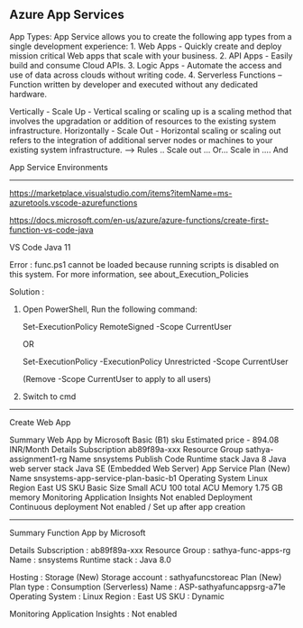 ## Azure App Services

App Types:
	App Service allows you to create the following app types from a single development experience:
	1.	Web Apps - Quickly create and deploy mission critical Web apps that scale with your business.
	2.	API Apps - Easily build and consume Cloud APIs.
	3.	Logic Apps - Automate the access and use of data across clouds without writing code.
	4.	Serverless Functions – Function written by developer and executed without any dedicated hardware.


 Vertically - Scale Up
    - Vertical scaling or scaling up is a scaling method that involves the upgradation or addition of resources to the existing system infrastructure.
 Horizontally - Scale Out 
    - Horizontal scaling or scaling out refers to the integration of additional server nodes or machines to your existing system infrastructure. 
	--> Rules .. Scale out ... Or...
  				 Scale in .... And


App Service Environments


------------------------------------------------------

https://marketplace.visualstudio.com/items?itemName=ms-azuretools.vscode-azurefunctions

https://docs.microsoft.com/en-us/azure/azure-functions/create-first-function-vs-code-java

VS Code
Java 11

Error : func.ps1 cannot be loaded because running scripts is disabled on this system. For more information, see about_Execution_Policies

Solution : 

1. Open PowerShell, Run the following command: 

	Set-ExecutionPolicy RemoteSigned -Scope CurrentUser 

	OR 

	Set-ExecutionPolicy -ExecutionPolicy Unrestricted -Scope CurrentUser

	(Remove -Scope CurrentUser to apply to all users)

2. Switch to cmd

-------------------------------------------------------


Create Web App

Summary
Web App
by Microsoft
Basic (B1) sku
Estimated price - 894.08 INR/Month
Details
Subscription
ab89f89a-xxx
Resource Group
sathya-assignment1-rg
Name
snsystems
Publish
Code
Runtime stack
Java 8
Java web server stack
Java SE (Embedded Web Server)
App Service Plan (New)
Name
snsystems-app-service-plan-basic-b1
Operating System
Linux
Region
East US
SKU
Basic
Size
Small
ACU
100 total ACU
Memory
1.75 GB memory
Monitoring
Application Insights
Not enabled
Deployment
Continuous deployment
Not enabled / Set up after app creation



--------

Summary
Function App
by Microsoft

Details
Subscription : ab89f89a-xxx
Resource Group : sathya-func-apps-rg
Name : snsystems
Runtime stack : Java 8.0

Hosting : 
Storage (New)
Storage account : sathyafuncstoreac
Plan (New)
Plan type : Consumption (Serverless)
Name 	: ASP-sathyafuncappsrg-a71e
Operating System : Linux
Region 			: East US
SKU 			: Dynamic

Monitoring
Application Insights : Not enabled
